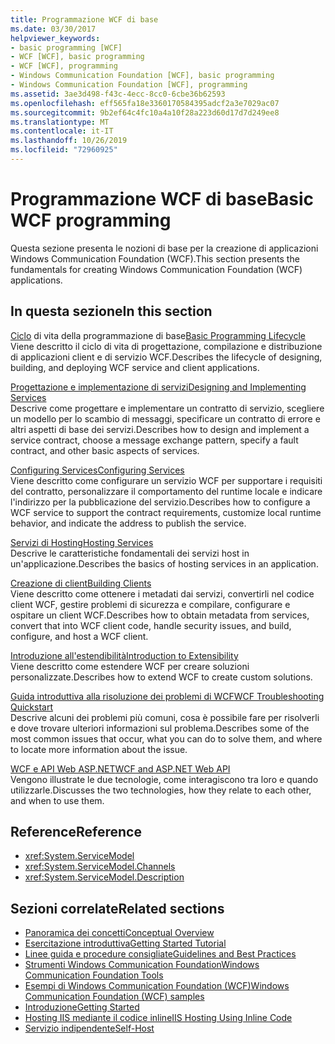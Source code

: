 ```yaml
---
title: Programmazione WCF di base
ms.date: 03/30/2017
helpviewer_keywords:
- basic programming [WCF]
- WCF [WCF], basic programming
- WCF [WCF], programming
- Windows Communication Foundation [WCF], basic programming
- Windows Communication Foundation [WCF], programming
ms.assetid: 3ae3d498-f43c-4ecc-8cc0-6cbe36b62593
ms.openlocfilehash: eff565fa18e3360170584395adcf2a3e7029ac07
ms.sourcegitcommit: 9b2ef64c4fc10a4a10f28a223d60d17d7d249ee8
ms.translationtype: MT
ms.contentlocale: it-IT
ms.lasthandoff: 10/26/2019
ms.locfileid: "72960925"
---
```

# <a name="basic-wcf-programming"></a><span data-ttu-id="9a3fa-102">Programmazione WCF di base</span><span class="sxs-lookup"><span data-stu-id="9a3fa-102">Basic WCF programming</span></span>

<span data-ttu-id="9a3fa-103">Questa sezione presenta le nozioni di base per la creazione di applicazioni Windows Communication Foundation (WCF).</span><span class="sxs-lookup"><span data-stu-id="9a3fa-103">This section presents the fundamentals for creating Windows Communication Foundation (WCF) applications.</span></span>

## <a name="in-this-section"></a><span data-ttu-id="9a3fa-104">In questa sezione</span><span class="sxs-lookup"><span data-stu-id="9a3fa-104">In this section</span></span>

 <span data-ttu-id="9a3fa-105">[Ciclo](basic-programming-lifecycle.md) di vita della programmazione di base</span><span class="sxs-lookup"><span data-stu-id="9a3fa-105">[Basic Programming Lifecycle](basic-programming-lifecycle.md)</span></span>\
 <span data-ttu-id="9a3fa-106">Viene descritto il ciclo di vita di progettazione, compilazione e distribuzione di applicazioni client e di servizio WCF.</span><span class="sxs-lookup"><span data-stu-id="9a3fa-106">Describes the lifecycle of designing, building, and deploying WCF service and client applications.</span></span>

 <span data-ttu-id="9a3fa-107">[Progettazione e implementazione di servizi](designing-and-implementing-services.md)</span><span class="sxs-lookup"><span data-stu-id="9a3fa-107">[Designing and Implementing Services](designing-and-implementing-services.md)</span></span>\
 <span data-ttu-id="9a3fa-108">Descrive come progettare e implementare un contratto di servizio, scegliere un modello per lo scambio di messaggi, specificare un contratto di errore e altri aspetti di base dei servizi.</span><span class="sxs-lookup"><span data-stu-id="9a3fa-108">Describes how to design and implement a service contract, choose a message exchange pattern, specify a fault contract, and other basic aspects of services.</span></span>

 <span data-ttu-id="9a3fa-109">[Configuring Services](configuring-services.md)</span><span class="sxs-lookup"><span data-stu-id="9a3fa-109">[Configuring Services](configuring-services.md)</span></span>\
 <span data-ttu-id="9a3fa-110">Viene descritto come configurare un servizio WCF per supportare i requisiti del contratto, personalizzare il comportamento del runtime locale e indicare l'indirizzo per la pubblicazione del servizio.</span><span class="sxs-lookup"><span data-stu-id="9a3fa-110">Describes how to configure a WCF service to support the contract requirements, customize local runtime behavior, and indicate the address to publish the service.</span></span>

 <span data-ttu-id="9a3fa-111">[Servizi di Hosting](hosting-services.md)</span><span class="sxs-lookup"><span data-stu-id="9a3fa-111">[Hosting Services](hosting-services.md)</span></span>\
 <span data-ttu-id="9a3fa-112">Descrive le caratteristiche fondamentali dei servizi host in un'applicazione.</span><span class="sxs-lookup"><span data-stu-id="9a3fa-112">Describes the basics of hosting services in an application.</span></span>

 <span data-ttu-id="9a3fa-113">[Creazione di client](building-clients.md)</span><span class="sxs-lookup"><span data-stu-id="9a3fa-113">[Building Clients](building-clients.md)</span></span>\
 <span data-ttu-id="9a3fa-114">Viene descritto come ottenere i metadati dai servizi, convertirli nel codice client WCF, gestire problemi di sicurezza e compilare, configurare e ospitare un client WCF.</span><span class="sxs-lookup"><span data-stu-id="9a3fa-114">Describes how to obtain metadata from services, convert that into WCF client code, handle security issues, and build, configure, and host a WCF client.</span></span>

 <span data-ttu-id="9a3fa-115">[Introduzione all'estendibilità](introduction-to-extensibility.md)</span><span class="sxs-lookup"><span data-stu-id="9a3fa-115">[Introduction to Extensibility](introduction-to-extensibility.md)</span></span>\
 <span data-ttu-id="9a3fa-116">Viene descritto come estendere WCF per creare soluzioni personalizzate.</span><span class="sxs-lookup"><span data-stu-id="9a3fa-116">Describes how to extend WCF to create custom solutions.</span></span>

 <span data-ttu-id="9a3fa-117">[Guida introduttiva alla risoluzione dei problemi di WCF](wcf-troubleshooting-quickstart.md)</span><span class="sxs-lookup"><span data-stu-id="9a3fa-117">[WCF Troubleshooting Quickstart](wcf-troubleshooting-quickstart.md)</span></span>\
 <span data-ttu-id="9a3fa-118">Descrive alcuni dei problemi più comuni, cosa è possibile fare per risolverli e dove trovare ulteriori informazioni sul problema.</span><span class="sxs-lookup"><span data-stu-id="9a3fa-118">Describes some of the most common issues that occur, what you can do to solve them, and where to locate more information about the issue.</span></span>

 <span data-ttu-id="9a3fa-119">[WCF e API Web ASP.NET](wcf-and-aspnet-web-api.md)</span><span class="sxs-lookup"><span data-stu-id="9a3fa-119">[WCF and ASP.NET Web API](wcf-and-aspnet-web-api.md)</span></span>\
 <span data-ttu-id="9a3fa-120">Vengono illustrate le due tecnologie, come interagiscono tra loro e quando utilizzarle.</span><span class="sxs-lookup"><span data-stu-id="9a3fa-120">Discusses the two technologies, how they relate to each other, and when to use them.</span></span>

## <a name="reference"></a><span data-ttu-id="9a3fa-121">Reference</span><span class="sxs-lookup"><span data-stu-id="9a3fa-121">Reference</span></span>

- <xref:System.ServiceModel>
- <xref:System.ServiceModel.Channels>
- <xref:System.ServiceModel.Description>

## <a name="related-sections"></a><span data-ttu-id="9a3fa-122">Sezioni correlate</span><span class="sxs-lookup"><span data-stu-id="9a3fa-122">Related sections</span></span>

- [<span data-ttu-id="9a3fa-123">Panoramica dei concetti</span><span class="sxs-lookup"><span data-stu-id="9a3fa-123">Conceptual Overview</span></span>](conceptual-overview.md)
- [<span data-ttu-id="9a3fa-124">Esercitazione introduttiva</span><span class="sxs-lookup"><span data-stu-id="9a3fa-124">Getting Started Tutorial</span></span>](getting-started-tutorial.md)
- [<span data-ttu-id="9a3fa-125">Linee guida e procedure consigliate</span><span class="sxs-lookup"><span data-stu-id="9a3fa-125">Guidelines and Best Practices</span></span>](guidelines-and-best-practices.md)
- [<span data-ttu-id="9a3fa-126">Strumenti Windows Communication Foundation</span><span class="sxs-lookup"><span data-stu-id="9a3fa-126">Windows Communication Foundation Tools</span></span>](tools.md)
- [<span data-ttu-id="9a3fa-127">Esempi di Windows Communication Foundation (WCF)</span><span class="sxs-lookup"><span data-stu-id="9a3fa-127">Windows Communication Foundation (WCF) samples</span></span>](./samples/index.md)
- [<span data-ttu-id="9a3fa-128">Introduzione</span><span class="sxs-lookup"><span data-stu-id="9a3fa-128">Getting Started</span></span>](./samples/getting-started-sample.md)
- [<span data-ttu-id="9a3fa-129">Hosting IIS mediante il codice inline</span><span class="sxs-lookup"><span data-stu-id="9a3fa-129">IIS Hosting Using Inline Code</span></span>](./samples/iis-hosting-using-inline-code.md)
- [<span data-ttu-id="9a3fa-130">Servizio indipendente</span><span class="sxs-lookup"><span data-stu-id="9a3fa-130">Self-Host</span></span>](./samples/self-host.md)

